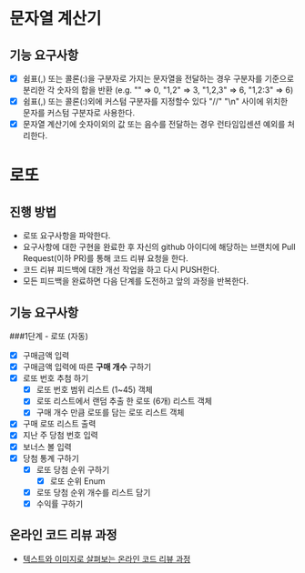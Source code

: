 # 문자열 계산기
## 기능 요구사항
* [x] 쉼표(,) 또는 콜론(:)을 구분자로 가지는 문자열을 전달하는 경우 구분자를 기준으로 분리한 각 숫자의 합을 반환 (e.g. "" => 0, "1,2" => 3, "1,2,3" => 6, "1,2:3" => 6)
* [x] 쉼표(,) 또는 콜론(:)외에 커스텀 구분자를 지정할수 있다
 "//" "\n" 사이에 위치한 문자를 커스텀 구분자로 사용한다.
* [x] 문자열 계산기에 숫자이외의 값 또는 음수를 전달하는 경우 런타임입센션 예외를 처리한다.
# 로또
## 진행 방법
* 로또 요구사항을 파악한다.
* 요구사항에 대한 구현을 완료한 후 자신의 github 아이디에 해당하는 브랜치에 Pull Request(이하 PR)를 통해 코드 리뷰 요청을 한다.
* 코드 리뷰 피드백에 대한 개선 작업을 하고 다시 PUSH한다.
* 모든 피드백을 완료하면 다음 단계를 도전하고 앞의 과정을 반복한다.

## 기능 요구사항
###1단계 - 로또 (자동)
* [x] 구매금액 입력
* [x] 구매금액 입력에 따른 <b>구매 개수</b> 구하기
* [x] 로또 번호 추첨 하기
  * [x] 로또 번호 범위 리스트 (1~45) 객체 
  * [x] 로또 리스트에서 랜덤 추출 한 로또 (6개) 리스트 객체
  * [x] 구매 개수 만큼 로또를 담는 로또 리스트 객체
* [x] 구매 로또 리스트 출력
* [x] 지난 주 당첨 번호 입력
* [x] 보너스 볼 입력
* [x] 당첨 통계 구하기
  * [x] 로또 당첨 순위 구하기
    * [x] 로또 순위 Enum
  * [x] 로또 당첨 순위 개수를 리스트 담기
  * [x] 수익률 구하기
## 온라인 코드 리뷰 과정
* [텍스트와 이미지로 살펴보는 온라인 코드 리뷰 과정](https://github.com/next-step/nextstep-docs/tree/master/codereview)
